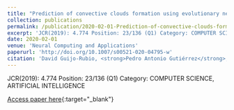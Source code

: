 ```yaml
---
title: "Prediction of convective clouds formation using evolutionary neural computation techniques"
collection: publications
permalink: /publication/2020-02-01-Prediction-of-convective-clouds-formation-using-evolutionary-neural-computation-techniques
excerpt: 'JCR(2019): 4.774 Position: 23/136 (Q1) Category: COMPUTER SCIENCE, ARTIFICIAL INTELLIGENCE'
date: 2020-02-01
venue: 'Neural Computing and Applications'
paperurl: 'http://doi.org/10.1007/s00521-020-04795-w'
citation: 'David Guijo-Rubio, <strong>Pedro Antonio Gutiérrez</strong>, Carlos Casanova-Mateo, Juan Carlos Fernández, Antonio Manuel Gómez-Orellana, Pablo Salvador-González, Sancho Salcedo-Sanz, César Hervás-Martínez, &quot;Prediction of convective clouds formation using evolutionary neural computation techniques.&quot; Neural Computing and Applications, Vol. 32(13917-1392), 2020.'
---
```

JCR(2019): 4.774 Position: 23/136 (Q1) Category: COMPUTER SCIENCE, ARTIFICIAL INTELLIGENCE

[Access paper here](http://doi.org/10.1007/s00521-020-04795-w){:target="_blank"}
